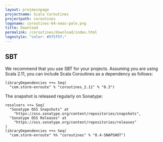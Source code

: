```yaml
---
layout: projmainpage
projectname: Scala Coroutines
projectpath: coroutines
logoname: coroutines-64-xmas-pale.png
title: Download
permalink: /coroutines/download/index.html
logostyle: "color: #5f5f5f;"
---
```



## SBT

We recommend that you use SBT for your projects.
Assuming you are using Scala 2.11,
you can include Scala Coroutines as a dependency as follows:

    libraryDependencies ++= Seq(
      "com.storm-enroute" % "coroutines_2.11" % "0.3")

The snapshot is released regularly on Sonatype:

    resolvers ++= Seq(
      "Sonatype OSS Snapshots" at
        "https://oss.sonatype.org/content/repositories/snapshots",
      "Sonatype OSS Releases" at
        "https://oss.sonatype.org/content/repositories/releases"
    )
    libraryDependencies ++= Seq(
      "com.storm-enroute" %% "coroutines" % "0.4-SNAPSHOT")
